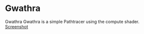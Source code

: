 # Gwathra
Gwathra
Gwathra is a simple Pathtracer using the compute shader.
[Screenshot](https://github.com/schuetzda/Gwathra/blob/main/pictures/GwathraScreenshot1.PNG?raw=true)
